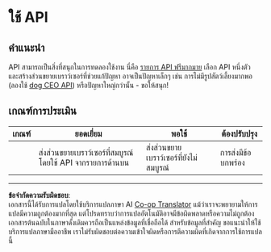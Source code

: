 <!--
CO_OP_TRANSLATOR_METADATA:
{
  "original_hash": "a0c78d1dd9d1acdbf7f52e7cc3ebe1a7",
  "translation_date": "2025-08-26T22:36:42+00:00",
  "source_file": "5-browser-extension/2-forms-browsers-local-storage/assignment.md",
  "language_code": "th"
}
-->
# ใช้ API

## คำแนะนำ

API สามารถเป็นสิ่งที่สนุกในการทดลองใช้งาน นี่คือ [รายการ API ฟรีมากมาย](https://github.com/public-apis/public-apis) เลือก API หนึ่งตัว และสร้างส่วนขยายเบราว์เซอร์ที่ช่วยแก้ปัญหา อาจเป็นปัญหาเล็กๆ เช่น การไม่มีรูปสัตว์เลี้ยงมากพอ (ลองใช้ [dog CEO API](https://dog.ceo/dog-api/)) หรือปัญหาใหญ่กว่านั้น - ขอให้สนุก!

## เกณฑ์การประเมิน

| เกณฑ์ | ยอดเยี่ยม                                                                 | พอใช้                                   | ต้องปรับปรุง          |
| ------ | -------------------------------------------------------------------------- | ---------------------------------------- | ----------------------- |
|        | ส่งส่วนขยายเบราว์เซอร์ที่สมบูรณ์โดยใช้ API จากรายการด้านบน               | ส่งส่วนขยายเบราว์เซอร์ที่ยังไม่สมบูรณ์ | การส่งมีข้อบกพร่อง   |

---

**ข้อจำกัดความรับผิดชอบ**:  
เอกสารนี้ได้รับการแปลโดยใช้บริการแปลภาษา AI [Co-op Translator](https://github.com/Azure/co-op-translator) แม้ว่าเราจะพยายามให้การแปลมีความถูกต้องมากที่สุด แต่โปรดทราบว่าการแปลอัตโนมัติอาจมีข้อผิดพลาดหรือความไม่ถูกต้อง เอกสารต้นฉบับในภาษาดั้งเดิมควรถือเป็นแหล่งข้อมูลที่เชื่อถือได้ สำหรับข้อมูลที่สำคัญ ขอแนะนำให้ใช้บริการแปลภาษามืออาชีพ เราไม่รับผิดชอบต่อความเข้าใจผิดหรือการตีความผิดที่เกิดจากการใช้การแปลนี้
